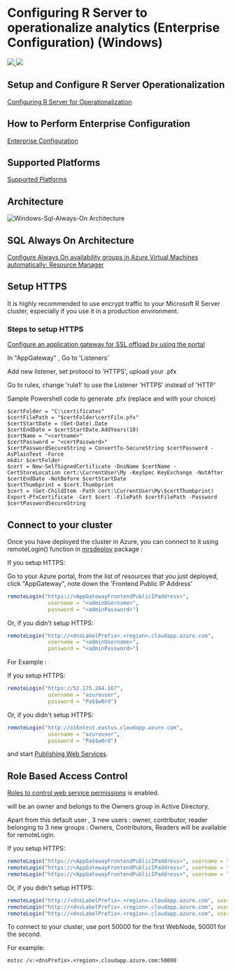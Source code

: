 # Configuring R Server to operationalize analytics (Enterprise Configuration) (Windows)

<a href="https://portal.azure.com/#create/Microsoft.Template/uri/https%3A%2F%2Fraw.githubusercontent.com%2FMicrosoft%2Fmicrosoft-r%2Fmaster%2Frserver-arm-templates%2Fenterprise-configuration%2Fwindows-sql-always-on%2Fazuredeploy.json" target="_blank">
    <img src="http://azuredeploy.net/deploybutton.png" />
</a>
<a href="http://armviz.io/#/?load=https%3A%2F%2Fraw.githubusercontent.com%2FMicrosoft%2Fmicrosoft-r%2Fmaster%2Frserver-arm-templates%2Fenterprise-configuration%2Fwindows-sql-always-on%2Fazuredeploy.json" target="_blank">
    <img src="http://armviz.io/visualizebutton.png"/>
</a>



## Setup and Configure R Server Operationalization 
[Configuring R Server for Operationalization](https://msdn.microsoft.com/en-us/microsoft-r/operationalize/configuration-initial)


## How to Perform Enterprise Configuration
[Enterprise Configuration](https://msdn.microsoft.com/en-us/microsoft-r/operationalize/configure-enterprise)


## Supported Platforms
[Supported Platforms](https://msdn.microsoft.com/en-us/microsoft-r/operationalize/configuration-initial?#supported-platforms) 


## Architecture
![Windows-Sql-Always-On Architecture](https://raw.githubusercontent.com/Microsoft/microsoft-r/master/rserver-arm-templates/enterprise-configuration/windows-sql-always-on/windows-sql-always-on-architecture.png)


## SQL Always On Architecture 
[Configure Always On availability groups in Azure Virtual Machines automatically: Resource Manager](https://docs.microsoft.com/en-us/azure/virtual-machines/windows/sql/virtual-machines-windows-portal-sql-alwayson-availability-groups)


## Setup HTTPS
It is highly recommended to use encrypt traffic to your Microsoft R Server cluster, especially if you use it in a production environment.


### Steps to setup HTTPS

[Configure an application gateway for SSL offload by using the portal](https://docs.microsoft.com/en-us/azure/application-gateway/application-gateway-ssl-portal)

In "AppGateway" , Go to 'Listeners'

Add new listener, set protocol to 'HTTPS', upload your .pfx

Go to rules, change 'rule1' to use the Listener 'HTTPS' instead of 'HTTP'

Sample Powershell code to generate .pfx (replace <certname> and <password> with your choice)

```
$certFolder = "C:\certificates"
$certFilePath = "$certFolder\certFile.pfx"
$certStartDate = (Get-Date).Date
$certEndDate = $certStartDate.AddYears(10)
$certName = "<certname>"
$certPassword = "<certPassword>"
$certPasswordSecureString = ConvertTo-SecureString $certPassword -AsPlainText -Force
mkdir $certFolder
$cert = New-SelfSignedCertificate -DnsName $certName -CertStoreLocation cert:\CurrentUser\My -KeySpec KeyExchange -NotAfter $certEndDate -NotBefore $certStartDate
$certThumbprint = $cert.Thumbprint
$cert = (Get-ChildItem -Path cert:\CurrentUser\My\$certThumbprint)
Export-PfxCertificate -Cert $cert -FilePath $certFilePath -Password $certPasswordSecureString
```

## Connect to your cluster

Once you have deployed the cluster in Azure, you can connect to it using remoteLogin() function in [mrsdeploy](https://msdn.microsoft.com/en-us/microsoft-r/mrsdeploy/mrsdeploy) package : 

If you setup HTTPS:

Go to your Azure portal, from the list of resources that you just deployed, click "AppGateway", note down the 'Frontend Public IP Address'

```R
remoteLogin("https://<AppGatewayFrontendPublicIPaddress>",
             username = "<adminUsername>",
             password = "<adminPassword>")
```

Or, if you didn't setup HTTPS:

```R
remoteLogin("http://<dnsLabelPrefix>.<region>.cloudapp.azure.com",
             username = "<adminUsername>",
             password = "<adminPassword>")
```


For Example : 

If you setup HTTPS:

```R
remoteLogin("https://52.175.244.167",
             username = "azureuser",
             password = "Pa$$w0rd")
```

Or, if you didn't setup HTTPS:

```R
remoteLogin("http://o16ntest.eastus.cloudapp.azure.com",
             username = "azureuser",
             password = "Pa$$w0rd")
```


and start [Publishing Web Services](https://msdn.microsoft.com/en-us/microsoft-r/operationalize/data-scientist-manage-services).


## Role Based Access Control
[Roles to control web service permissions](https://msdn.microsoft.com/en-us/microsoft-r/operationalize/security-roles) is enabled. 

<adminUserName> will be an owner and belongs to the Owners group in Active Directory.

Apart from this default user , 3 new users : owner, contributor, reader belonging to 3 new groups : Owners, Contributors, Readers will be available for remoteLogin. 


If you setup HTTPS:

```R
remoteLogin("https://<AppGatewayFrontendPublicIPaddress>", username = "owner", password = "<adminPassword>")
remoteLogin("https://<AppGatewayFrontendPublicIPaddress>", username = "contributor", password = "<adminPassword>")
remoteLogin("https://<AppGatewayFrontendPublicIPaddress>", username = "reader", password = "<adminPassword>")
```

Or, if you didn't setup HTTPS:

```R
remoteLogin("http://<dnsLabelPrefix>.<region>.cloudapp.azure.com", username = "owner", password = "<adminPassword>")
remoteLogin("http://<dnsLabelPrefix>.<region>.cloudapp.azure.com", username = "contributor", password = "<adminPassword>")
remoteLogin("http://<dnsLabelPrefix>.<region>.cloudapp.azure.com", username = "reader", password = "<adminPassword>")
```


To connect to your cluster, use port 50000 for the first WebNode, 50001 for the second.

For example:

```
mstsc /v:<dnsPrefix>.<region>.cloudapp.azure.com:50000
```
